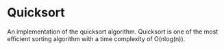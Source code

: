 # Quicksort
An implementation of the quicksort algorithm. Quicksort is one of the most efficient sorting algorithm with a time complexity of O(nlog(n)).
